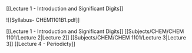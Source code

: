 [[Lecture 1 - Introduction and Significant Digits]]

![[Syllabus- CHEM1101B1.pdf]]

[[Lecture 1 - Introduction and Significant Digits]]
[[Subjects/CHEM/CHEM 1101/Lecture 2|Lecture 2]]
[[Subjects/CHEM/CHEM 1101/Lecture 3|Lecture 3]]
[[Lecture 4 - Periodicty]]